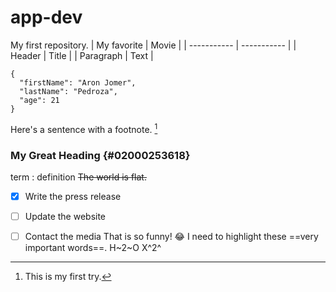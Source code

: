 # app-dev
My first repository.
| My favorite | Movie |
| ----------- | ----------- |
| Header | Title |
| Paragraph | Text |
```
{
  "firstName": "Aron Jomer",
  "lastName": "Pedroza",
  "age": 21
}
```
Here's a sentence with a footnote. [^1]

[^1]: This is my first try.
### My Great Heading {#02000253618}
term
: definition
~~The world is flat.~~
- [x] Write the press release
- [ ] Update the website
- [ ] Contact the media
That is so funny! :joy:
I need to highlight these ==very important words==.
H~2~O
	X^2^
  
